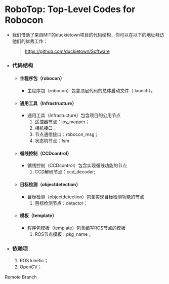 # RoboTop: Top-Level Codes for Robocon

* 我们借助了来自MIT的duckietown项目的代码结构，你可以在以下的地址拜访他们的优秀工作：
  > https://github.com/duckietown/Software
  
* ### 代码结构

  * #### 主程序包（robocon）
  
    * 主程序包（robocon）包含顶层代码的总体启动文件（.launch）。
    
  * #### 通用工具（Infrastructure）
  
    * 通用工具（Infrastucture）包含项目的公用节点
      1. 遥控器节点：joy_mapper；
      2. 相机接口；
      3. 节点通信接口：robocon_msg；
      4. 状态机节点：fsm

  *  #### 循线控制（CCDcontrol）
  
     * 循线控制（CCDcontrol）包含实现循线功能的节点
       1. CCD解码节点：ccd_decoder;
 
  * #### 目标检测（objectdetection）
  
    * 目标检测（objectdetection）包含实现目标检测功能的节点
      1. 目标检测节点：detector；
  
  * #### 模板（template）
  
    * 程序包模板（template）包含编写ROS节点的模板
      1. ROS节点模板：pkg_name；
      
* ### 依赖项

  1. ROS kinetic；
  2. OpenCV；

Remote Branch
